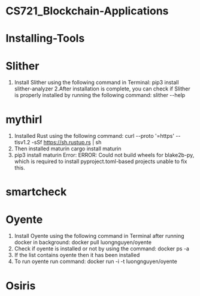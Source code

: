 # CS721_Blockchain-Applications

# Installing-Tools

# Slither 
1. Install Slither using the following command in Terminal:
      pip3 install slither-analyzer
2.After installation is complete, you can check if Slither is properly installed by running the following command:
      slither --help
      

# mythirl 

1. Installed Rust using the following command: 
        curl --proto '=https' --tlsv1.2 -sSf https://sh.rustup.rs | sh
2. Then installed maturin 
        cargo install maturin 
3. pip3 install maturin 
   Error: ERROR: Could not build wheels for blake2b-py, which is required to install pyproject.toml-based projects
unable to fix this. 


# smartcheck



# Oyente
1. Install Oyente using the following command in Terminal after running docker in background:
      docker pull luongnguyen/oyente 
2. Check if oyente is installed or not by using the command:
      docker ps -a 
3. If the list contains oyente then it has been installed
4. To run oyente run command:
      docker run -i -t luongnguyen/oyente

# Osiris
